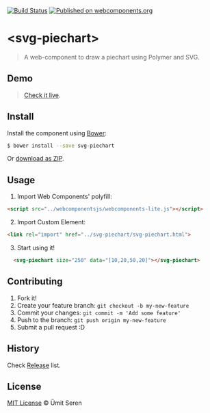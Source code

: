 [![Build Status](https://travis-ci.org/timeu/svg-piechart.svg?branch=master)](https://travis-ci.org/timeu/svg-piechart) [![Published on webcomponents.org](https://img.shields.io/badge/webcomponents.org-published-blue.svg)](https://www.webcomponents.org/element/owner/my-element)

# &lt;svg-piechart&gt;

> A web-component to draw a piechart using Polymer and SVG.

## Demo
> [Check it live](https://www.webcomponents.org/element/timeu/svg-piechart).

## Install

Install the component using [Bower](http://bower.io/):

```sh
$ bower install --save svg-piechart
```

Or [download as ZIP](https://github.com/timeu/svg-piechart/archive/master.zip).

## Usage

1. Import Web Components' polyfill:

  ```html
<script src="../webcomponentsjs/webcomponents-lite.js"></script>
  ```

2. Import Custom Element:

  ```html
<link rel="import" href="../svg-piechart/svg-piechart.html">
  ```

3. Start using it!

<!---
```
<custom-element-demo>
  <template>
    <script src="../webcomponentsjs/webcomponents-lite.js"></script>
    <link rel="import" href="svg-piechart.html">
    <next-code-block></next-code-block>
  </template>
</custom-element-demo>
```
-->
```html
  <svg-piechart size="250" data="[10,20,50,20]"></svg-piechart>
```


## Contributing

1. Fork it!
2. Create your feature branch: `git checkout -b my-new-feature`
3. Commit your changes: `git commit -m 'Add some feature'`
4. Push to the branch: `git push origin my-new-feature`
5. Submit a pull request :D

## History

Check [Release](https://github.com/timeu/svg-piechart/releases) list.

## License

[MIT License](http://timeu.mit-license.org/) © Ümit Seren
